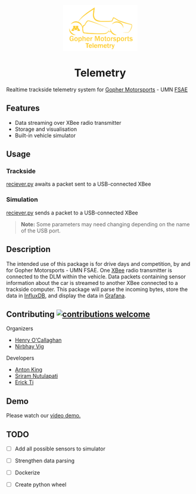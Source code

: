 <div align="center">

  <img src="./img/logo.png" width="200px">
  <h1>Telemetry</h1>
</div>



Realtime trackside telemetry system for [Gopher Motorsports](https://gophermotorsports.com) - UMN [FSAE](https://www.fsaeonline.com/)

## Features

* Data streaming over XBee radio transmitter
* Storage and visualisation
* Built-in vehicle simulator

## Usage

### Trackside
[reciever.py](trackside/reciever.py) awaits a packet sent to a USB-connected XBee

### Simulation
[reciever.py](trackside/reciever.py) sends a packet to a USB-connected XBee

> **Note:** Some parameters may need changing depending on the name of the USB port.


## Description
The intended use of this package is for drive days and competition, by and for Gopher Motorsports - UMN FSAE. One [XBee](https://www.digi.com/xbee) radio transmitter is connected to the DLM within the vehicle. Data packets containing sensor information about the car is streamed to another XBee connected to a trackside computer. This package will parse the incoming bytes, store the data in [InfluxDB](https://www.influxdata.com/), and display the data in [Grafana](https://grafana.com/).

## Contributing [![contributions welcome](https://img.shields.io/badge/contributions-welcome-brightgreen.svg?style=flat)](https://github.com/inessadl/readme/issues)

Organizers
- [Henry O'Callaghan](https://github.com/hocally)
- [Nirbhay Vig](https://github.com/nirbhayvig)

Developers
- [Anton King](https://github.com/antonsking)
- [Sriram Nutulapati](https://github.com/Sriram212)
- [Erick Ti](https://github.com/erick-ti)

## Demo
Please watch our [video demo.](https://www.youtube.com/watch?v=CE0avbeNgHw)

## TODO

* [ ] Add all possible sensors to simulator
* [ ] Strengthen data parsing
* [ ] Dockerize
* [ ] Create python wheel

